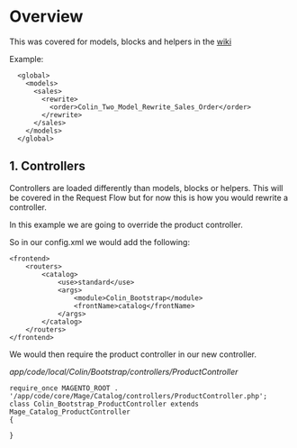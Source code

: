 # Overview

This was covered for models, blocks and helpers in the [wiki](https://github.com/colinmurphy/magento-exam-notes/blob/master/1.%20Basics/2.%20Configuration/1.Explain%20how%20Magento%20loads%20and%20manipulates%20configuration%20information.md)


Example:

      <global>
        <models>
          <sales>
            <rewrite>
              <order>Colin_Two_Model_Rewrite_Sales_Order</order>
            </rewrite>
          </sales>
        </models>
      </global>



## 1. Controllers

Controllers are loaded differently than models, blocks or helpers. This will be covered in the Request Flow but for now this is how you would rewrite a controller.

In this example we are going to override the product controller.


So in our config.xml we would add the following:


    <frontend>
        <routers>
            <catalog>
                <use>standard</use>
                <args>
                    <module>Colin_Bootstrap</module>
                    <frontName>catalog</frontName>
                </args>
            </catalog>
        </routers>
    </frontend>

We would then require the product controller in our new controller.

*app/code/local/Colin/Bootstrap/controllers/ProductController*

    require_once MAGENTO_ROOT . '/app/code/core/Mage/Catalog/controllers/ProductController.php';
    class Colin_Bootstrap_ProductController extends Mage_Catalog_ProductController
    {

    }
